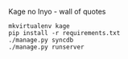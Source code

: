 Kage no Inyo - wall of quotes


    mkvirtualenv kage
    pip install -r requirements.txt
    ./manage.py syncdb
    ./manage.py runserver
